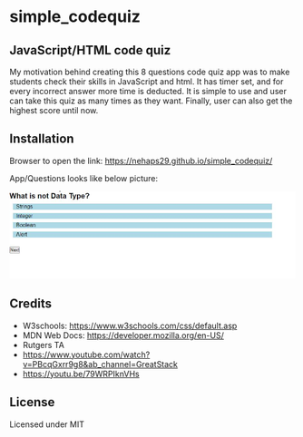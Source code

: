 # simple_codequiz

##  JavaScript/HTML code quiz
My motivation behind creating this 8 questions code quiz app was to make students check their skills in JavaScript and html. It has timer set, and for every incorrect answer more time is deducted. It is simple to use and user can take this quiz as many times as they want. Finally, user can also get the highest score until now.

## Installation
Browser to open the link: https://nehaps29.github.io/simple_codequiz/

App/Questions looks like below picture:

![Getting Started](./assets/images/pic.JPG)


## Credits
- W3schools: https://www.w3schools.com/css/default.asp
- MDN Web Docs: https://developer.mozilla.org/en-US/
- Rutgers TA 
- https://www.youtube.com/watch?v=PBcqGxrr9g8&ab_channel=GreatStack
- https://youtu.be/79WRPIknVHs

## License
Licensed under MIT